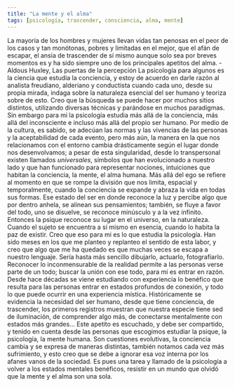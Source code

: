 ```yaml
---
title: "La mente y el alma"
tags: [psicología, trascender, consciencia, alma, mente]
---
```

La mayoría de los hombres y mujeres llevan vidas tan penosas en el peor de los casos y tan monótonas, pobres y limitadas en el mejor, que el afán de escapar, el ansia de trascender de sí mismo aunque solo sea por breves momentos es y ha sido siempre uno de los principales apetitos del alma. -Aldous Huxley, Las puertas de la percepción
La psicología para algunos es la ciencia que estudia la conciencia, y estoy de acuerdo en darle razón al analista freudiano, alderiano y conductista cuando cada uno, desde su propia mirada, indaga sobre la naturaleza esencial del ser humano y teoriza sobre de esto. Creo que la búsqueda se puede hacer por muchos sitios distintos, utilizando diversas técnicas y parándose en muchos paradigmas. Sin embargo para mi la psicología estudia más allá de la conciencia, más allá del inconsciente e incluso más allá del propio ser humano. 
Por medio de la cultura, es sabido, se adecúan las normas y las vivencias de las personas y la aceptabilidad de cada evento, pero más aún, la manera en la que nos relacionamos con el entorno cambia drásticamente según el lugar donde nos desenvolvamos; a pesar de esta singularidad, desde lo transpersonal existen llamados *universales*, símbolos que han evolucionado a nuestro lado y que han funcionado para representar nociones, intuiciones que habitan la conciencia, la mente, el alma humana. 
Más allá del ego se refiere al momento en que se rompe la división que nos limita, espacial y temporalmente, cuando la conciencia se expande y abraza la vida en todas sus formas. Ese estado del ser en donde reconoce la luz y percibe algo que por dentro anhela, se alinean sus pensamientos; también, se fluye a favor del todo, uno se disuelve, se reconoce minúsculo y a la vez infinito. Entonces la psique reconoce su lugar en el universo, en la naturaleza. Cuando el sujeto se encuentra a sí mismo en esencia, cuando lo habita la paz de existir. Creo que eso para mi es lo que estudia la psicología.
Han sido meses en los que me planteo y replanteo el sentido de esta labor, y creo que algo que me ha quedado es que muchas veces se escapa a nuestro lenguaje. Sería hasta más sencillo dibujarlo, actuarlo, fotografiarlo. Reconocer lo inconmensurable de la realidad permite a las personas verse parte de un todo; buscar la unión con ese todo, para mi es entrar en razón. Desde hace décadas se viene estudiando con experiencia lo benéfico que resulta para las personas entrar en estados profundos de conexión, y todo lo que puede ocurrir en una experiencia mística. 
Históricamente se evidencia la necesidad del ser humano, desde que tiene conciencia, de trascender, los primeros registros muestran que nuestra especie tiene sed de iluminación, de comprender algo más, de conectarse mentalmente con estados más grandes… Este apetito es escuchado, y debe ser compartido, y tenido en cuenta desde las personas que escogimos estudiar la psique, la psicología, la mente humana. Son cuestiones evolutivas, la conciencia cambia y se expresa de maneras distintas, también notamos cada vez más sufrimiento, y esto creo que se debe a ignorar esa voz interna por los afanes vanos de la sociedad. Es pues una tarea y llamado de la psicología a volver a los estados mentales benéficos, resistir en un mundo que olvidó que la mente y el alma son una sola.

